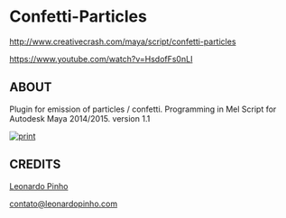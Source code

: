 Confetti-Particles
==================
http://www.creativecrash.com/maya/script/confetti-particles

https://www.youtube.com/watch?v=HsdofFs0nLI

ABOUT
-----
Plugin for emission of particles / confetti.
Programming in Mel Script for Autodesk Maya 2014/2015.
version 1.1

[![print](http://leonardopinho.com.br/imgs/cpt.jpg)](http://www.leonardopinho.com/)

CREDITS
-----
[Leonardo Pinho](http:/www.github.com/leonardopinho)

contato@leonardopinho.com
